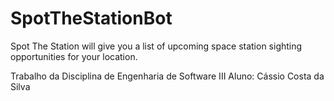 # SpotTheStationBot
Spot The Station will give you a list of upcoming space station sighting opportunities for your location.

Trabalho da Disciplina de Engenharia de Software III
Aluno: Cássio Costa da Silva
